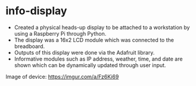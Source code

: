 # info-display
- Created a physical heads-up display to be attached to a workstation by using a Raspberry Pi through Python.
- The display was a 16x2 LCD module which was connected to the breadboard.
- Outputs of this display were done via the Adafruit library.
- Informative modules such as IP address, weather, time, and date are shown which can be dynamically updated through user input.

Image of device: https://imgur.com/a/Fz6Ki69
